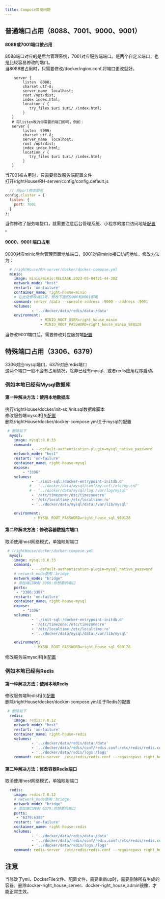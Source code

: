 ```yaml
---
title: Compose常见问题
---
```

## 普通端口占用（8088、7001、9000、9001）

#### 8088或7001端口被占用
8088端口对应的是后台管理系统，7001对应服务端端口。是两个自定义端口，也是比较容易修改的端口。  
当8088被占用时，只需要修改/docker/nginx.conf,将端口更改就好。
```
    server {
        listen  8088;
        charset utf-8;
        server_name  localhost;
        root /opt/dist;
        index index.html;
        location / {
           try_files $uri $uri/ /index.html;
        }
   }
   # 将listen改为你需要的端口即可，例如：
   server {
        listen  9999;
        charset utf-8;
        server_name  localhost;
        root /opt/dist;
        index index.html;
        location / {
           try_files $uri $uri/ /index.html;
        }
   }
  ```

当7001被占用时，只需要修改服务端配置文件  
打开/rightHouse/RH-server/config/config.default.js  
  ```javascript
    // 将port修改即可
  config.cluster = {
    listen: {
      port: 7001
    }
  };
  ```
当你修改了服务端接口，就需要注意后台管理系统、小程序的接口访问地址[配置](/develop/options/) 。
#### 9000、9001 端口占用
9000对应minio后台管理页面地址端口，9001对应minio接口访问地址，修改方法为：
``` yml
  # /rightHouse/RH-server/docker/docker-compose.yml
  minio:
    image: minio/minio:RELEASE.2023-05-04T21-44-30Z
    network_mode: "host"
    restart: 'on-failure'
    container_name: right-house-minio
    # 在此处修改端口号，修改下面的9000和9001即可
    command: server /data --console-address :9000 --address :9001
    volumes:
            - '../docker/data/redis/data:/data'
    environment:
                - MINIO_ROOT_USER=right_house_minio
                - MINIO_ROOT_PASSWORD=right_house_minio_980128
```
当修改9001端口后，需要修改对应服务端[配置](/develop/options/) 

## 特殊端口占用（3306、6379）
3306对应mysql端口，6379对应redis端口  
这两个端口一般不会有占用情况，除非已经有mysql、或者redis应用程序启动。
### 例如本地已经有Mysql数据库
#### 第一种解决方法：使用本地数据库
执行/rightHouse/docker/init-sql/init.sql数据库脚本  
修改服务端mysql相关[配置](/develop/options/)  
删除/rightHouse/docker/docker-compose.yml关于mysql的配置
```yml
 # 删除如下
  mysql:
    image: mysql:8.0.33
    command:
            - --default-authentication-plugin=mysql_native_password
    network_mode: "host"
    restart: 'on-failure'
    container_name: right-house-mysql
    expose:
        - "3306"
    volumes:
            - './init-sql:/docker-entrypoint-initdb.d'
           # - '../docker/data/mysql/conf/my.cnf:/etc/my.cnf'
           # - '../docker/data/mysql/log:/var/log/mysql'
            - '/etc/timezone:/etc/timezone:ro'
            - '/etc/localtime:/etc/localtime:ro'
            - '../docker/data/mysql/data:/var/lib/mysql'

    environment:
             - MYSQL_ROOT_PASSWORD=right_house_sql_980128
```
#### 第二种解决方法：修改容器数据库端口
取消使用host网络模式，单独映射端口
```yml
 # /rightHouse/docker/docker-compose.yml
  mysql:
    image: mysql:8.0.33
    command:
            - --default-authentication-plugin=mysql_native_password
    # network_mode使用：bridge
    network_mode: "bridge"
    # 添加端口映射 3306:你想要的端口
    ports:
     - "3306:3307"
    restart: 'on-failure'
    container_name: right-house-mysql
    expose:
        - "3306"
    volumes:
            - './init-sql:/docker-entrypoint-initdb.d'
            - '/etc/timezone:/etc/timezone:ro'
            - '/etc/localtime:/etc/localtime:ro'
            - '../docker/data/mysql/data:/var/lib/mysql'

    environment:
             - MYSQL_ROOT_PASSWORD=right_house_sql_980128
```
修改服务端mysql相关[配置](/develop/options/) 

### 例如本地已经有Redis
#### 第一种解决方法：使用本地Redis
修改服务端Redis相关[配置](/develop/options/)  
删除/rightHouse/docker/docker-compose.yml关于Redis的配置
```yml
 # 删除如下
  redis:
    image: redis:7.0.12
    network_mode: "host"
    restart: 'on-failure'
    container_name: right-house-redis
    volumes:
            - '../docker/data/redis/data:/data'
            - '../docker/data/redis/conf/redis.conf:/etc/redis/redis.conf'
            - '../docker/data/redis/logs:/logs'
    command: redis-server  /etc/redis/redis.conf --requirepass right_house_redis_980128
```
#### 第二种解决方法：修改容器Redis端口
取消使用host网络模式，单独映射端口
```yml
  redis:
    image: redis:7.0.12
    # network_mode使用：bridge
    network_mode: "bridge"
    # 添加端口映射 6379:你想要的端口
    ports:
     - "6379:6380"
    restart: 'on-failure'
    container_name: right-house-redis
    volumes:
            - '../docker/data/redis/data:/data'
            - '../docker/data/redis/conf/redis.conf:/etc/redis/redis.conf'
            - '../docker/data/redis/logs:/logs'
    command: redis-server  /etc/redis/redis.conf --requirepass right_house_redis_980128
```
## 注意

当修改了yml、DockerFile文件、配置文件，需要重新up时，需要删除所有生成的容器，删除docker-right_house_server、docker-right_house_admin镜像，才能正常生效。